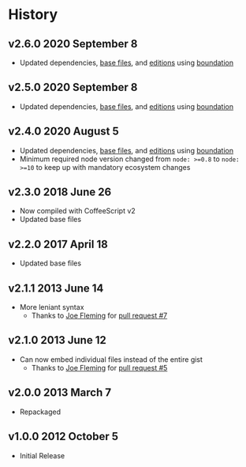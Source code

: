 # History

## v2.6.0 2020 September 8

-   Updated dependencies, [base files](https://github.com/bevry/base), and [editions](https://editions.bevry.me) using [boundation](https://github.com/bevry/boundation)

## v2.5.0 2020 September 8

-   Updated dependencies, [base files](https://github.com/bevry/base), and [editions](https://editions.bevry.me) using [boundation](https://github.com/bevry/boundation)

## v2.4.0 2020 August 5

-   Updated dependencies, [base files](https://github.com/bevry/base), and [editions](https://editions.bevry.me) using [boundation](https://github.com/bevry/boundation)
-   Minimum required node version changed from `node: >=0.8` to `node: >=10` to keep up with mandatory ecosystem changes

## v2.3.0 2018 June 26

-   Now compiled with CoffeeScript v2
-   Updated base files

## v2.2.0 2017 April 18

-   Updated base files

## v2.1.1 2013 June 14

-   More leniant syntax
    -   Thanks to [Joe Fleming](https://github.com/w33ble) for [pull request #7](https://github.com/docpad/docpad-plugin-gist/pull/7)

## v2.1.0 2013 June 12

-   Can now embed individual files instead of the entire gist
    -   Thanks to [Joe Fleming](https://github.com/w33ble) for [pull request #5](https://github.com/docpad/docpad-plugin-gist/pull/5)

## v2.0.0 2013 March 7

-   Repackaged

## v1.0.0 2012 October 5

-   Initial Release
